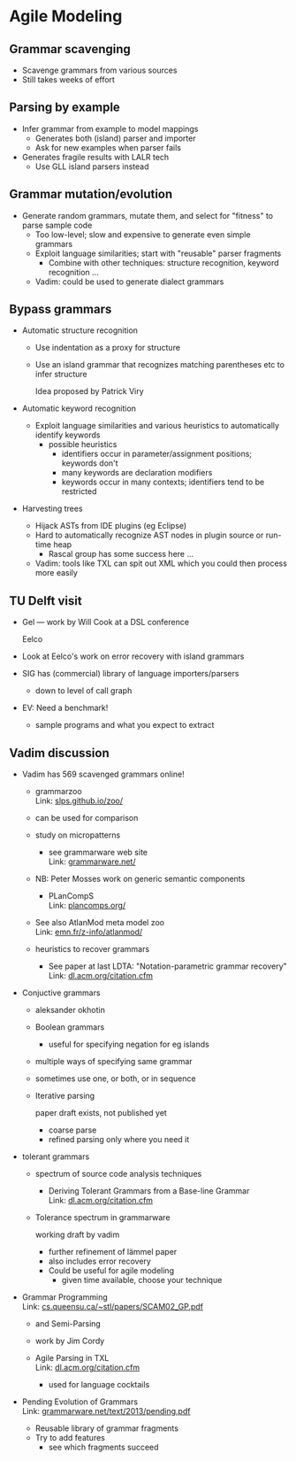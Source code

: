 # Agile Modeling  
  
## Grammar scavenging  
  
* Scavenge grammars from various sources  
* Still takes weeks of effort  
  
## Parsing by example  
  
* Infer grammar from example to model mappings  
    * Generates both (island) parser and importer  
    * Ask for new examples when parser fails  
* Generates fragile results with LALR tech  
    * Use GLL island parsers instead  
  
## Grammar mutation/evolution  
  
* Generate random grammars, mutate them, and select for "fitness" to parse sample code  
    * Too low-level; slow and expensive to generate even simple grammars  
    * Exploit language similarities; start with "reusable" parser fragments  
        * Combine with other techniques: structure recognition, keyword recognition ...  
    * Vadim: could be used to generate dialect grammars  
  
## Bypass grammars  
  
* Automatic structure recognition  
    * Use indentation as a proxy for structure  
    * Use an island grammar that recognizes matching parentheses etc to infer structure  
          
        Idea proposed by Patrick Viry  
  
* Automatic keyword recognition  
    * Exploit language similarities and various heuristics to automatically identify keywords  
        * possible heuristics  
            * identifiers occur in parameter/assignment positions; keywords don't  
            * many keywords are declaration modifiers  
            * keywords occur in many contexts; identifiers tend to be restricted  
* Harvesting trees  
    * Hijack ASTs from IDE plugins (eg Eclipse)  
    * Hard to automatically recognize AST nodes in plugin source or run-time heap  
        * Rascal group has some success here ...  
    * Vadim: tools like TXL can spit out XML which you could then process more easily  
  
## TU Delft visit  
  
* Gel — work by Will Cook at a DSL conference  
      
    Eelco  
  
* Look at Eelco's work on error recovery  with island grammars  
* SIG has (commercial) library of language importers/parsers  
    * down to level of call graph  
* EV: Need a benchmark!  
    * sample programs and what you expect to extract  
  
## Vadim discussion  
  
* Vadim has 569 scavenged grammars online!  
    * grammarzoo  
        Link: [slps.github.io/zoo/][1]  
  
    * can be used for comparison  
    * study on micropatterns  
        * see grammarware web site  
            Link: [grammarware.net/][2]  
  
    * NB: Peter Mosses work on generic semantic components  
        * PLanCompS  
            Link: [plancomps.org/][3]  
  
    * See also AtlanMod meta model zoo  
        Link: [emn.fr/z-info/atlanmod/][4]  
  
    * heuristics to recover grammars  
        * See paper at last LDTA: "Notation-parametric grammar recovery"  
            Link: [dl.acm.org/citation.cfm][5]  
  
* Conjuctive grammars  
    * aleksander okhotin  
    * Boolean grammars  
        * useful for specifying negation for eg islands  
    * multiple ways of specifying same grammar  
    * sometimes use one, or both, or in sequence  
    * Iterative parsing  
          
        paper draft exists, not published yet  
  
        * coarse parse  
        * refined parsing only where you need it  
* tolerant grammars  
    * spectrum of source code analysis techniques  
        * Deriving Tolerant Grammars from a Base-line Grammar  
            Link: [dl.acm.org/citation.cfm][6]  
  
    * Tolerance spectrum in grammarware  
          
        working draft by vadim  
  
        * further refinement of lämmel paper  
        * also includes error recovery  
        * Could be useful for agile modeling  
            * given time available, choose your technique  
* Grammar Programming  
    Link: [cs.queensu.ca/~stl/papers/SCAM02_GP.pdf][7]  
  
    * and Semi-Parsing  
    * work by Jim Cordy  
    * Agile Parsing in TXL  
        Link: [dl.acm.org/citation.cfm][8]  
  
        * used for language cocktails  
* Pending Evolution of Grammars  
    Link: [grammarware.net/text/2013/pending.pdf][9]  
  
    * Reusable library of grammar fragments  
    * Try to add features  
        * see which fragments succeed  
  
[1]: http://slps.github.io/zoo/  
[2]: http://grammarware.net/  
[3]: http://www.plancomps.org/  
[4]: http://www.emn.fr/z-info/atlanmod/  
[5]: http://dl.acm.org/citation.cfm?id=2427057  
[6]: http://dl.acm.org/citation.cfm?id=943597  
[7]: http://cs.queensu.ca/~stl/papers/SCAM02_GP.pdf  
[8]: http://dl.acm.org/citation.cfm?id=944278  
[9]: http://grammarware.net/text/2013/pending.pdf  
